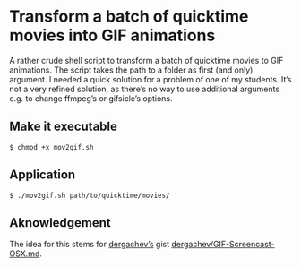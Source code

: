 # Transform a batch of quicktime movies into GIF animations

A rather crude shell script to transform a batch of quicktime movies to GIF animations. The script takes the path to a folder as first (and only) argument.
I needed a quick solution for a problem of one of my students. It’s not a very refined solution, as there’s no way to use additional arguments e.g. to change ffmpeg’s or gifsicle’s options.

## Make it executable

```
$ chmod +x mov2gif.sh
```

## Application

```
$ ./mov2gif.sh path/to/quicktime/movies/
```

## Aknowledgement

The idea for this stems for [dergachev’s](https://gist.github.com/dergachev) gist [dergachev/GIF-Screencast-OSX.md](https://gist.github.com/dergachev/4627207).  
